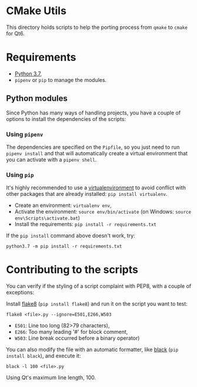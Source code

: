 # CMake Utils

This directory holds scripts to help the porting process from `qmake` to `cmake` for Qt6.

# Requirements

* [Python 3.7](https://www.python.org/downloads/),
* `pipenv` or `pip` to manage the modules.

## Python modules

Since Python has many ways of handling projects, you have a couple of options to
install the dependencies of the scripts:

### Using `pipenv`

The dependencies are specified on the `Pipfile`, so you just need to run
`pipenv install` and that will automatically create a virtual environment
that you can activate with a `pipenv shell`.

### Using `pip`

It's highly recommended to use a [virtualenvironment](https://virtualenv.pypa.io/en/latest/)
to avoid conflict with other packages that are already installed: `pip install virtualenv`.

* Create an environment: `virtualenv env`,
* Activate the environment: `source env/bin/activate`
  (on Windows: `source env\Scripts\activate.bat`)
* Install the requirements: `pip install -r requirements.txt`

If the `pip install` command above doesn't work, try:

```
python3.7 -m pip install -r requirements.txt
```

# Contributing to the scripts

You can verify if the styling of a script complaint with PEP8, with a couple of exceptions:

Install [flake8](http://flake8.pycqa.org/en/latest/) (`pip install flake8`) and run it
on the script you want to test:

```
flake8 <file>.py --ignore=E501,E266,W503
```

* `E501`: Line too long (82>79 characters),
* `E266`: Too many leading '#' for block comment,
* `W503`: Line break occurred before a binary operator)

You can also modify the file with an automatic formatter,
like [black](https://black.readthedocs.io/en/stable/) (`pip install black`),
and execute it:

```
black -l 100 <file>.py
```

Using Qt's maximum line length, 100.
